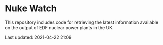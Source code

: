 # Nuke Watch

This repository includes code for retrieving the latest information available on the output of EDF nuclear power plants in the UK.

Last updated: 2021-04-22 21:09